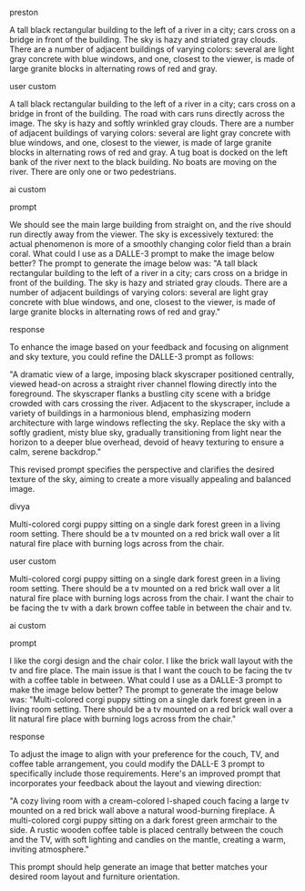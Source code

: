 preston

A tall black rectangular building to the left of a river in a city; cars cross on a bridge in front of the building. The sky is hazy and striated gray clouds. There are a number of adjacent buildings of varying colors: several are light gray concrete with blue windows, and one, closest to the viewer, is made of large granite blocks in alternating rows of red and gray.

user custom

A tall black rectangular building to the left of a river in a city; cars cross on a bridge in front of the building. The road with cars runs directly across the image. The sky is hazy and softly wrinkled gray clouds. There are a number of adjacent buildings of varying colors: several are light gray concrete with blue windows, and one, closest to the viewer, is made of large granite blocks in alternating rows of red and gray. A tug boat is docked on the left bank of the river next to the black building. No boats are moving on the river. There are only one or two pedestrians.

ai custom

prompt

We should see the main large building from straight on, and the rive should run directly away from the viewer. The sky is excessively textured: the actual phenomenon is more of a smoothly changing color field than a brain coral.
          What could I use as a DALLE-3 prompt to make the image below better? 
          The prompt to generate the image below was: "A tall black rectangular building to the left of a river in a city; cars cross on a bridge in front of the building. The sky is hazy and striated gray clouds. There are a number of adjacent buildings of varying colors: several are light gray concrete with blue windows, and one, closest to the viewer, is made of large granite blocks in alternating rows of red and gray." 

response

To enhance the image based on your feedback and focusing on alignment and sky texture, you could refine the DALLE-3 prompt as follows:

"A dramatic view of a large, imposing black skyscraper positioned centrally, viewed head-on across a straight river channel flowing directly into the foreground. The skyscraper flanks a bustling city scene with a bridge crowded with cars crossing the river. Adjacent to the skyscraper, include a variety of buildings in a harmonious blend, emphasizing modern architecture with large windows reflecting the sky. Replace the sky with a softly gradient, misty blue sky, gradually transitioning from light near the horizon to a deeper blue overhead, devoid of heavy texturing to ensure a calm, serene backdrop."

This revised prompt specifies the perspective and clarifies the desired texture of the sky, aiming to create a more visually appealing and balanced image.



divya

Multi-colored corgi puppy sitting on a single dark forest green in a living room setting. There should be a tv mounted on a red brick wall over a lit natural fire place with burning logs across from the chair.  

user custom

Multi-colored corgi puppy sitting on a single dark forest green in a living room setting. There should be a tv mounted on a red brick wall over a lit natural fire place with burning logs across from the chair. I want the chair to be facing the tv with a dark brown coffee table in between the chair and tv.  

ai custom

prompt

I like the corgi design and the chair color. I like the brick wall layout with the tv and fire place. The main issue is that I want the couch to be facing the tv with a coffee table in between.
          What could I use as a DALLE-3 prompt to make the image below better? 
          The prompt to generate the image below was: "Multi-colored corgi puppy sitting on a single dark forest green in a living room setting. There should be a tv mounted on a red brick wall over a lit natural fire place with burning logs across from the chair." 

response

To adjust the image to align with your preference for the couch, TV, and coffee table arrangement, you could modify the DALL-E 3 prompt to specifically include those requirements. Here's an improved prompt that incorporates your feedback about the layout and viewing direction:

"A cozy living room with a cream-colored l-shaped couch facing a large tv mounted on a red brick wall above a natural wood-burning fireplace. A multi-colored corgi puppy sitting on a dark forest green armchair to the side. A rustic wooden coffee table is placed centrally between the couch and the TV, with soft lighting and candles on the mantle, creating a warm, inviting atmosphere."

This prompt should help generate an image that better matches your desired room layout and furniture orientation.